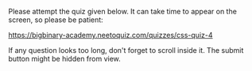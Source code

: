 Please attempt the quiz given below.
It can take time to appear on the screen, so please be patient:


<NeetoQuiz>https://bigbinary-academy.neetoquiz.com/quizzes/css-quiz-4</NeetoQuiz>



If any question looks too long, don't forget to scroll inside it.
The submit button might be hidden from view.
